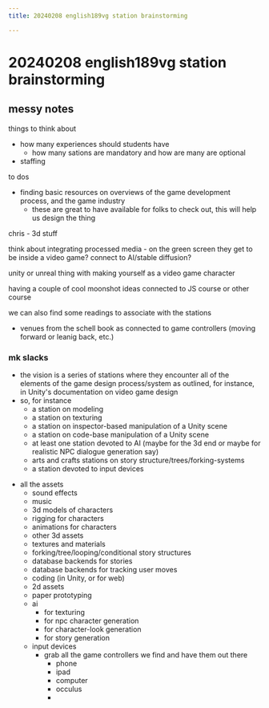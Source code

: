 ```yaml
---
title: 20240208 english189vg station brainstorming

---
```


# 20240208 english189vg station brainstorming
## messy notes
things to think about
* how many experiences should students have
    * how many sations are mandatory and how are many are optional
* staffing

to dos
* finding basic resources on overviews of the game development process, and the game industry
    * these are great to have available for folks to check out, this will help us design the thing

chris - 3d stuff

think about integrating processed media - on the green screen they get to be inside a video game? connect to AI/stable diffusion? 

unity or unreal thing with making yourself as a video game character

having a couple of cool moonshot ideas connected to JS course or other course

we can also find some readings to associate with the stations
* venues from the schell book as connected to game controllers (moving forward or leanig back, etc.)


### mk slacks
* the vision is a series of stations where they encounter all of the elements of the game design process/system as outlined, for instance, in Unity's documentation on video game design
* so, for instance  
    -   a station on modeling
    -   a station on texturing
    -   a station on inspector-based manipulation of a Unity scene
    -   a station on code-base manipulation of a Unity scene
    -   at least one station devoted to AI (maybe for the 3d end or maybe for realistic NPC dialogue generation say)
    -   arts and crafts stations on story structure/trees/forking-systems
    -   a station devoted to input devices
- all the assets
    - sound effects
    - music
    - 3d models of characters
    - rigging for characters
    - animations for characters
    - other 3d assets
    - textures and materials
    - forking/tree/looping/conditional story structures
    - database backends for stories
    - database backends for tracking user moves
    - coding (in Unity, or for web)
    - 2d assets
    - paper prototyping
    - ai
        - for texturing
        - for npc character generation
        - for character-look generation
        - for story generation
    - input devices
        - grab all the game controllers we find and have them out there
            - phone
            - ipad
            - computer
            - occulus
            - 